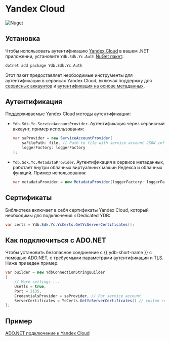 # Yandex Cloud

[![Nuget](https://img.shields.io/nuget/v/Ydb.Sdk.Yc.Auth)](https://www.nuget.org/packages/Ydb.Sdk.Yc.Auth/)

## Установка

Чтобы использовать аутентификацию [Yandex Cloud](https://yandex.cloud/ru) в вашем .NET приложении, установите `Ydb.Sdk.Yc.Auth` [NuGet пакет](https://www.nuget.org/packages/Ydb.Sdk.Yc.Auth/):

```bash
dotnet add package Ydb.Sdk.Yc.Auth
```

Этот пакет предоставляет необходимые инструменты для аутентификации в сервисах Yandex Cloud, включая поддержку для [сервисных аккаунтов](https://yandex.cloud/ru/docs/iam/concepts/users/service-accounts) и [аутентификация на основе метаданных](https://yandex.cloud/ru/docs/compute/operations/vm-connect/auth-inside-vm).

## Аутентификация

Поддерживаемые Yandex Cloud методы аутентификации:

- `Ydb.Sdk.Yc.ServiceAccountProvider`. Аутентификация через сервисный аккаунт, пример использования:
    
    ```c#
    var saProvider = new ServiceAccountProvider(
        saFilePath: file, // Path to file with service account JSON info
        loggerFactory: loggerFactory
    );
    ```

- `Ydb.Sdk.Yc.MetadataProvider`. Аутентификация в сервисе метаданных, работает внутри облачных виртуальных машин Яндекса и облачных функций. Пример использования:
    
    ```c#
    var metadataProvider = new MetadataProvider(loggerFactory: loggerFactory);
    ```

## Сертификаты

Библиотека включает в себя сертификаты Yandex Cloud, который необходимы для подключения к Dedicated YDB:

```c#
var certs = Ydb.Sdk.Yc.YcCerts.GetYcServerCertificates();
```

## Как подключиться с ADO.NET

Чтобы установить безопасное соединение с {{ ydb-short-name }} с помощью ADO.NET, с требуемыми параметрами аутентификации и TLS. Ниже приведен пример:

```c#
var builder = new YdbConnectionStringBuilder
{
    // More settings ...
    UseTls = true,
    Port = 2135,
    CredentialsProvider = saProvider, // For service account
    ServerCertificates = YcCerts.GetYcServerCertificates() // custom certificates Yandex Cloud
};
```

## Пример

[ADO.NET подключение к Yandex Cloud](https://github.com/ydb-platform/ydb-dotnet-sdk/tree/main/examples/src/YC)
